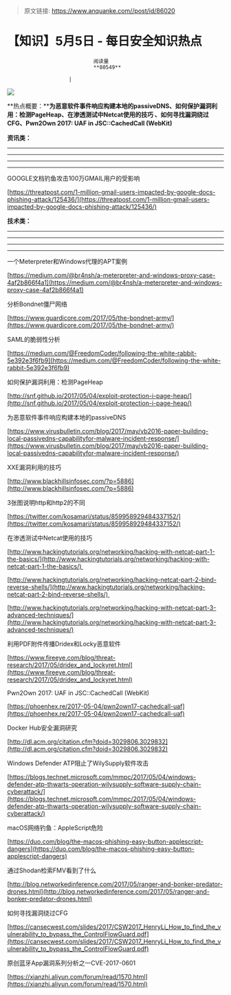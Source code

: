 > 原文链接: https://www.anquanke.com//post/id/86020 


# 【知识】5月5日 - 每日安全知识热点


                                阅读量   
                                **80549**
                            
                        |
                        
                                                                                    



[![](https://p5.ssl.qhimg.com/t01f10838bd7363894f.png)](https://p5.ssl.qhimg.com/t01f10838bd7363894f.png)



**热点概要：****为恶意软件事件响应构建本地的passiveDNS、如何保护漏洞利用：检测PageHeap、在渗透测试中Netcat使用的技巧 、如何寻找漏洞绕过CFG、Pwn2Own 2017: UAF in JSC::CachedCall (WebKit)**

































































**资讯类：**

****

****

****

****







































































[](https://www.hackread.com/darkoverlord-hacks-westpark-capital-bank/)



























































































































































































































































































GOOGLE文档钓鱼攻击100万GMAIL用户的受影响

[https://threatpost.com/1-million-gmail-users-impacted-by-google-docs-phishing-attack/125436/](https://threatpost.com/1-million-gmail-users-impacted-by-google-docs-phishing-attack/125436/) 



**技术类：**

****

****

****





****































































































[](http://motherboard.vice.com/read/the-worst-hacks-of-2016)











[](https://feicong.github.io/tags/macOS%E8%BD%AF%E4%BB%B6%E5%AE%89%E5%85%A8/)



[](https://github.com/GradiusX/HEVD-Python-Solutions/blob/master/Win10%20x64%20v1511/HEVD_arbitraryoverwrite.py)

















































































一个Meterpreter和Windows代理的APT案例

[https://medium.com/@br4nsh/a-meterpreter-and-windows-proxy-case-4af2b866f4a1](https://medium.com/@br4nsh/a-meterpreter-and-windows-proxy-case-4af2b866f4a1) 



分析Bondnet僵尸网络

[https://www.guardicore.com/2017/05/the-bondnet-army/](https://www.guardicore.com/2017/05/the-bondnet-army/) 



SAML的脆弱性分析

[https://medium.com/@FreedomCoder/following-the-white-rabbit-5e392e3f6fb9](https://medium.com/@FreedomCoder/following-the-white-rabbit-5e392e3f6fb9) 



如何保护漏洞利用：检测PageHeap

[http://snf.github.io/2017/05/04/exploit-protection-i-page-heap/](http://snf.github.io/2017/05/04/exploit-protection-i-page-heap/) 



为恶意软件事件响应构建本地的passiveDNS

[https://www.virusbulletin.com/blog/2017/may/vb2016-paper-building-local-passivedns-capabilityfor-malware-incident-response/](https://www.virusbulletin.com/blog/2017/may/vb2016-paper-building-local-passivedns-capabilityfor-malware-incident-response/) 



XXE漏洞利用的技巧

[http://www.blackhillsinfosec.com/?p=5886](http://www.blackhillsinfosec.com/?p=5886) 



3张图说明http和http2的不同

[https://twitter.com/kosamari/status/859958929484337152/](https://twitter.com/kosamari/status/859958929484337152/) 



在渗透测试中Netcat使用的技巧

[http://www.hackingtutorials.org/networking/hacking-with-netcat-part-1-the-basics/](http://www.hackingtutorials.org/networking/hacking-with-netcat-part-1-the-basics/) 

[http://www.hackingtutorials.org/networking/hacking-netcat-part-2-bind-reverse-shells/](http://www.hackingtutorials.org/networking/hacking-netcat-part-2-bind-reverse-shells/) 

[http://www.hackingtutorials.org/networking/hacking-with-netcat-part-3-advanced-techniques/](http://www.hackingtutorials.org/networking/hacking-with-netcat-part-3-advanced-techniques/) 



利用PDF附件传播Dridex和Locky恶意软件

[https://www.fireeye.com/blog/threat-research/2017/05/dridex_and_lockyret.html](https://www.fireeye.com/blog/threat-research/2017/05/dridex_and_lockyret.html) 



Pwn2Own 2017: UAF in JSC::CachedCall (WebKit)

[https://phoenhex.re/2017-05-04/pwn2own17-cachedcall-uaf](https://phoenhex.re/2017-05-04/pwn2own17-cachedcall-uaf) 



Docker Hub安全漏洞研究

[http://dl.acm.org/citation.cfm?doid=3029806.3029832](http://dl.acm.org/citation.cfm?doid=3029806.3029832) 



Windows Defender ATP阻止了WilySupply软件攻击

[https://blogs.technet.microsoft.com/mmpc/2017/05/04/windows-defender-atp-thwarts-operation-wilysupply-software-supply-chain-cyberattack/](https://blogs.technet.microsoft.com/mmpc/2017/05/04/windows-defender-atp-thwarts-operation-wilysupply-software-supply-chain-cyberattack/) 



macOS网络钓鱼：AppleScript危险

[https://duo.com/blog/the-macos-phishing-easy-button-applescript-dangers](https://duo.com/blog/the-macos-phishing-easy-button-applescript-dangers) 



通过Shodan检索FMV看到了什么

[http://blog.networkedinference.com/2017/05/ranger-and-bonker-predator-drones.html](http://blog.networkedinference.com/2017/05/ranger-and-bonker-predator-drones.html) 



如何寻找漏洞绕过CFG

[https://cansecwest.com/slides/2017/CSW2017_HenryLi_How_to_find_the_vulnerability_to_bypass_the_ControlFlowGuard.pdf](https://cansecwest.com/slides/2017/CSW2017_HenryLi_How_to_find_the_vulnerability_to_bypass_the_ControlFlowGuard.pdf) 



原创蓝牙App漏洞系列分析之一CVE-2017-0601

[https://xianzhi.aliyun.com/forum/read/1570.html](https://xianzhi.aliyun.com/forum/read/1570.html) 


